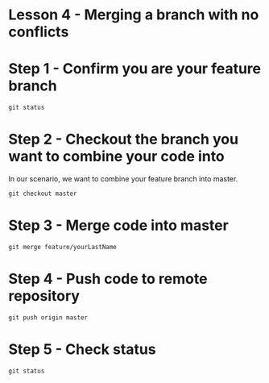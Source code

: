 # Lesson 4 - Merging a branch with no conflicts


# Step 1 - Confirm you are your feature branch

`git status`


# Step 2 - Checkout the branch you want to combine your code into

In our scenario, we want to combine your feature branch into master.

`git checkout master`


# Step 3 - Merge code into master

`git merge feature/yourLastName`

# Step 4 - Push code to remote repository

`git push origin master`

# Step 5 - Check status

`git status`

